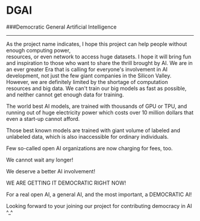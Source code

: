 # DGAI
###Democratic General Artificial Intelligence
*************

As the project name indicates, I hope this project
can help people without enough computing power,  
resources, or even network to access huge datasets.
I hope it will bring fun and inspiration to those
who want to share the thrill brought by AI.
We are in an ever greater Era that is calling for
everyone's involvement in AI development, not just
the few giant companies in the Silicon Valley.
However, we are definitely limited by the shortage of 
computation resources and big data. We can't train our
big models as fast as possible, and neither cannot 
get enough data for training.

The world best AI models, are trained with thousands of
GPU or TPU, and running out of huge electricity power
which costs over 10 million dollars that even a start-up
cannot afford.

Those best known models are trained with giant volume of
labeled and unlabeled data, which is also inaccessible
for ordinary individuals.

Few so-called open AI organizations are now charging
for fees, too.

We cannot wait any longer!

We deserve a better AI involvement!

WE ARE GETTING IT DEMOCRATIC RIGHT NOW!

For a real open AI, a general AI, and the most
important, a DEMOCRATIC AI!

Looking forward to your joining our project for
contributing democracy in AI ^_^